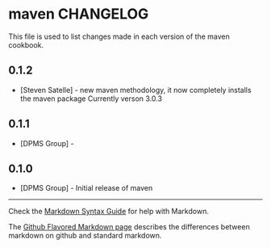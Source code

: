 maven CHANGELOG
===============

This file is used to list changes made in each version of the maven cookbook.

0.1.2
-----
- [Steven Satelle] - new maven methodology, it now completely installs the maven package
					Currently verson 3.0.3

0.1.1
-----
- [DPMS Group] - 

0.1.0
-----
- [DPMS Group] - Initial release of maven

- - -
Check the [Markdown Syntax Guide](http://daringfireball.net/projects/markdown/syntax) for help with Markdown.

The [Github Flavored Markdown page](http://github.github.com/github-flavored-markdown/) describes the differences between markdown on github and standard markdown.
